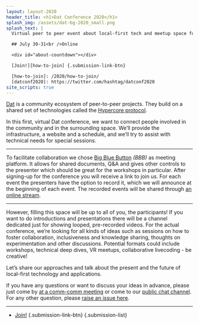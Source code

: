 ```yaml
---
layout: layout-2020
header_title: <h1>Dat Conference 2020</h1>
splash_img: /assets/dat-bg-2020_small.png
splash_text: |
  Virtual peer to peer event about local-first tech and meetup space for everyone interested in the decentralized web. [#datconf2020][datconf2020]

  ## July 30-31<br />Online

  <div id="about-countdown"></div>

  [Join!][how-to-join] {.submission-link-btn}

  [how-to-join]: /2020/how-to-join/
  [datconf2020]: https://twitter.com/hashtag/datconf2020
site_scripts: true
---
```


[Dat](https://dat.foundation) is a community ecosystem of peer-to-peer projects. They build on a shared set of technologies called the [Hypercore protocol](https://hypercore-protocol.org). 

In this first, virtual Dat conference, we want to connect people involved in the community and in the surrounding space. We’ll provide the infrastructure, a website and a schedule, and we’ll try to assist with technical needs for special sessions.

---

To facilitate collaboration we chose [Big Blue Button][bbb] _(BBB)_ as meeting platform. It allows for shared documents, Q&A and gives other controls to the presenter which should be great for the workshops in particular. After signing-up for the conference you will receive a link to join us. For each event the presenters have the option to record it, which we will announce at the beginning of each event. The recorded events will be shared through [an online stream][stream].

---

However, filling this space will be up to all of you, the participants! If you want to do introductions and presentations there will be a channel dedicated just for showing looped, pre-recorded videos. For the actual conference, we’re looking for all kinds of ideas such as sessions on how to foster collaboration, inclusiveness and knowledge sharing, thoughts on experimentation and other discussions. Potential formats could include workshops, technical deep dives, VR meetups, collaborative livecoding - be creative!

Let’s share our approaches and talk about the present and the future of local-first technology and applications.

If you have any questions or want to discuss your ideas in advance, please just come by [at a comm-comm meeting](https://github.com/datproject/comm-comm/issues?q=is%3Aissue+is%3Aopen+label%3Ameeting) or come to our [public chat channel](https://dat.foundation/community/chat/). For any other question, please [raise an issue here][ask-question].

---

* [Join!][how-to-join] {.submission-link-btn}
{.submission-list}

<script type="text/javascript">
const node = document.getElementById("about-countdown")
if(node) node.classList.add('relative-when')
node.dataset.start = "{{ 2020.talks | eventStartDateTime }}"
node.dataset.end = "{{ 2020.talks | eventFinishDateTime }}"
node.dataset.preStartText = "We are taking a break and starting again in DURATION"
node.dataset.preEndText = "Now live, started DURATION ago"
node.dataset.postEndText = "Event finished DURATION ago, thanks everybody!"
</script>


 [bbb]: https://bigbluebutton.org/
 [stream]: /2020/stream/
 [late-submission]: https://conf.consento.org/dat-event-2020/cfp
 [ask-question]: https://github.com/datproject/public-events/issues/new?labels=question
 [how-to-join]: /2020/how-to-join/
